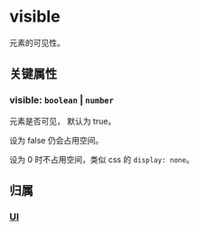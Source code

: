 # visible

元素的可见性。

## 关键属性

### visible: `boolean` | `number`

元素是否可见， 默认为 true。

设为 false 仍会占用空间。

设为 0 时不占用空间，类似 css 的 `display: none`。

## 归属

### [UI](/reference/display/UI.md)
